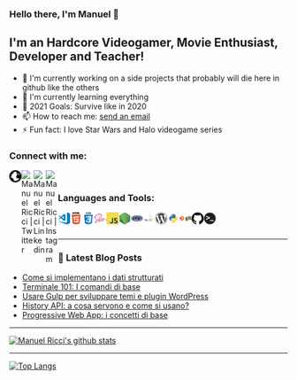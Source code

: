 ### Hello there, I'm Manuel 👋

## I'm an Hardcore Videogamer, Movie Enthusiast, Developer and Teacher!

- 🔭 I'm currently working on a side projects that probably will die here in github like the others
- 🌱 I'm currently learning everything
- 💯 2021 Goals: Survive like in 2020
- 📫 How to reach me: [send an email](mailto:info@manuelricci.com)
- ⚡ Fun fact: I love Star Wars and Halo videogame series

### Connect with me:

[<img align="left" alt="manuelricci.com" width="22px" src="https://raw.githubusercontent.com/iconic/open-iconic/master/svg/globe.svg">](https:/www.manuelricci.com)
[<img align="left" alt="Manuel Ricci | Twitter" width="22px" src="https://cdn.jsdelivr.net/npm/simple-icons@v3/icons/twitter.svg">](https://twitter.com/ManuelWebDev)
[<img align="left" alt="Manuel Ricci | Linkedin" width="22px" src="https://cdn.jsdelivr.net/npm/simple-icons@v3/icons/linkedin.svg">](https://www.linkedin.com/in/riccimanuel/)
[<img align="left" alt="Manuel Ricci | Instagram" width="22px" src="https://cdn.jsdelivr.net/npm/simple-icons@v3/icons/instagram.svg">](https://www.instagram.com/manuelricciwc/)

<br />

### Languages and Tools:

<img align="left" alt="visual studio code" width="22px" src="https://raw.githubusercontent.com/github/explore/80688e429a7d4ef2fca1e82350fe8e3517d3494d/topics/visual-studio-code/visual-studio-code.png">
<img align="left" alt="HTML 5" width="22px" src="https://raw.githubusercontent.com/github/explore/80688e429a7d4ef2fca1e82350fe8e3517d3494d/topics/html/html.png">
<img align="left" alt="CSS 3" width="22px" src="https://raw.githubusercontent.com/github/explore/80688e429a7d4ef2fca1e82350fe8e3517d3494d/topics/css/css.png">
<img align="left" alt="SASS" width="22px" src="https://raw.githubusercontent.com/github/explore/80688e429a7d4ef2fca1e82350fe8e3517d3494d/topics/sass/sass.png">
<img align="left" alt="JavaScript" width="22px" src="https://raw.githubusercontent.com/github/explore/80688e429a7d4ef2fca1e82350fe8e3517d3494d/topics/javascript/javascript.png">
<img align="left" alt="Node JS" width="22px" src="https://raw.githubusercontent.com/github/explore/80688e429a7d4ef2fca1e82350fe8e3517d3494d/topics/nodejs/nodejs.png">
<img align="left" alt="PHP" width="22px" src="https://raw.githubusercontent.com/github/explore/80688e429a7d4ef2fca1e82350fe8e3517d3494d/topics/php/php.png">
<img align="left" alt="MySQL" width="22px" src="https://raw.githubusercontent.com/github/explore/80688e429a7d4ef2fca1e82350fe8e3517d3494d/topics/mysql/mysql.png">
<img align="left" alt="WordPress" width="22px" src="https://raw.githubusercontent.com/github/explore/80688e429a7d4ef2fca1e82350fe8e3517d3494d/topics/wordpress/wordpress.png">
<img align="left" alt="Python" width="22px" src="https://raw.githubusercontent.com/github/explore/80688e429a7d4ef2fca1e82350fe8e3517d3494d/topics/python/python.png">
<img align="left" alt="Git" width="22px" src="https://raw.githubusercontent.com/github/explore/80688e429a7d4ef2fca1e82350fe8e3517d3494d/topics/git/git.png">
<img align="left" alt="GitHub" width="22px" src="https://raw.githubusercontent.com/github/explore/78df643247d429f6cc873026c0622819ad797942/topics/github/github.png">
<img align="left" alt="Terminal" width="22px" src="https://raw.githubusercontent.com/github/explore/80688e429a7d4ef2fca1e82350fe8e3517d3494d/topics/terminal/terminal.png">

<br>
<br>

---

### 📕 Latest Blog Posts

<!-- BLOG-POST-LIST:START -->
- [Come si implementano i dati strutturati](https://manuelricci.com/come-si-implementano-i-dati-strutturati/)
- [Terminale 101: I comandi di base](https://manuelricci.com/terminale-101-i-comandi-di-base/)
- [Usare Gulp per sviluppare temi e plugin WordPress](https://manuelricci.com/usare-gulp-per-sviluppare-temi-e-plugin-wordpress/)
- [History API: a cosa servono e come si usano?](https://manuelricci.com/history-api-a-cosa-servono-e-come-si-usano/)
- [Progressive Web App: i concetti di base](https://manuelricci.com/progressive-web-app-i-concetti-di-base/)
<!-- BLOG-POST-LIST:END -->

---

[![Manuel Ricci's github stats](https://github-readme-stats.vercel.app/api?username=manuelricci&show_icons=true&hide_border=true&count_private=true&include_all_commits=true)](https://github.com/manuelricci)

---

[![Top Langs](https://github-readme-stats.vercel.app/api/top-langs/?username=manuelricci&layout=compact)](https://github.com/manuelricci/github-readme-stats)

[website]: https:/www.manuelricci.com
[twitter]: https://twitter.com/ManuelWebDev
[instagram]: https://www.instagram.com/manuelricciwc/
[linkedin]: https://www.linkedin.com/in/riccimanuel/
